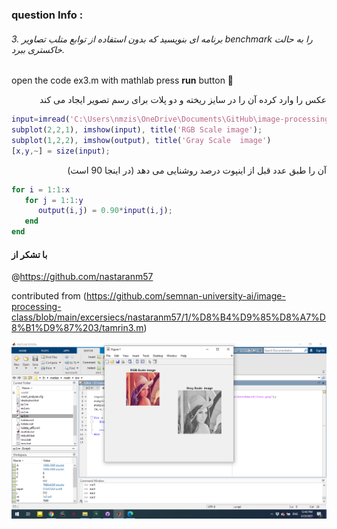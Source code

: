 
### question Info :

###### 3. برنامه ای بنویسید که بدون استفاده از توابع متلب تصاویر benchmark را به حالت خاکستری ببرد.

open the code ex3.m with mathlab press **run** button :rocket: 

<div dir = "rtl">
عکس را وارد کرده  آن را در سایز ریخته و دو پلات برای رسم تصویر ایجاد می کند
</div>

```matlab
input=imread('C:\Users\nmzis\OneDrive\Documents\GitHub\image-processing-class\benchmark\lena.png');
subplot(2,2,1), imshow(input), title('RGB Scale image');
subplot(1,2,2), imshow(output), title('Gray Scale  image')
[x,y,~] = size(input);
```

<div dir = "rtl">
آن را طبق عدد قبل از اینپوت درصد روشنایی می دهد (در اینجا 90 است)
</div>

```matlab
for i = 1:1:x
   for j = 1:1:y
      output(i,j) = 0.90*input(i,j);
   end
end
```

#### با تشکر از 
@https://github.com/nastaranm57



contributed from (https://github.com/semnan-university-ai/image-processing-class/blob/main/excersiecs/nastaranm57/1/%D8%B4%D9%85%D8%A7%D8%B1%D9%87%203/tamrin3.m)

![img](https://github.com/semnan-university-ai/image-processing-class/blob/main/excersiecs/mohammadhoseinazad/3/ex3.png)

